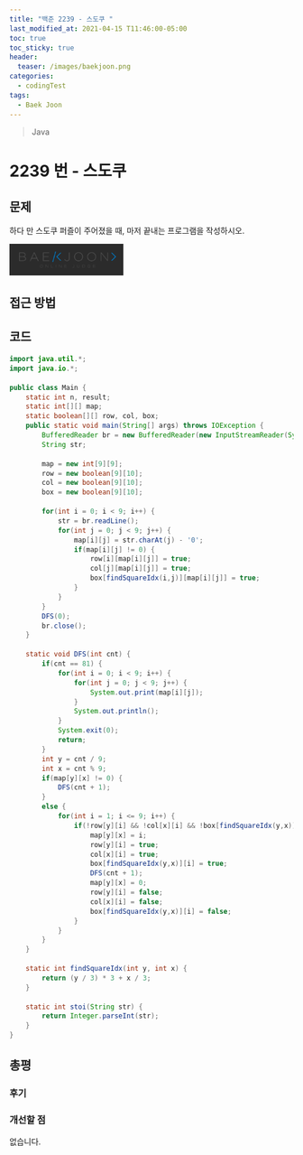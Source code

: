 ```yaml
---
title: "백준 2239 - 스도쿠 "
last_modified_at: 2021-04-15 T11:46:00-05:00
toc: true
toc_sticky: true
header:
  teaser: /images/baekjoon.png
categories: 
  - codingTest
tags:
  - Baek Joon
---
```

> Java

2239 번 - 스도쿠 
=============
 
## 문제
하다 만 스도쿠 퍼즐이 주어졌을 때, 마저 끝내는 프로그램을 작성하시오.

[<img src="/images/baekjoon.png" width="40%" height="40%">](https://www.acmicpc.net/problem/2239)    

## 접근 방법

## 코드
```java
import java.util.*;
import java.io.*;

public class Main {
	static int n, result;
	static int[][] map;
	static boolean[][] row, col, box;
	public static void main(String[] args) throws IOException {
		BufferedReader br = new BufferedReader(new InputStreamReader(System.in));
    	String str;
    	
    	map = new int[9][9];
    	row = new boolean[9][10];
    	col = new boolean[9][10];
    	box = new boolean[9][10];
    	
    	for(int i = 0; i < 9; i++) {
    		str = br.readLine();
    		for(int j = 0; j < 9; j++) {
    			map[i][j] = str.charAt(j) - '0';
    			if(map[i][j] != 0) {
    				row[i][map[i][j]] = true;
    				col[j][map[i][j]] = true;
    				box[findSquareIdx(i,j)][map[i][j]] = true;
    			}
    		}
    	}
    	DFS(0);
    	br.close();
	}
	
	static void DFS(int cnt) {
		if(cnt == 81) {
			for(int i = 0; i < 9; i++) {
	    		for(int j = 0; j < 9; j++) {
	    			System.out.print(map[i][j]);
	    		}
	    		System.out.println();
	    	}
			System.exit(0);
			return;
		}
		int y = cnt / 9;
		int x = cnt % 9;
		if(map[y][x] != 0) {
			DFS(cnt + 1);
		}
		else {
			for(int i = 1; i <= 9; i++) {
				if(!row[y][i] && !col[x][i] && !box[findSquareIdx(y,x)][i]) {
					map[y][x] = i;
					row[y][i] = true;
					col[x][i] = true;
					box[findSquareIdx(y,x)][i] = true;
					DFS(cnt + 1);
					map[y][x] = 0;
					row[y][i] = false;
					col[x][i] = false;
					box[findSquareIdx(y,x)][i] = false;
				}
			}
		}
	}
	
	static int findSquareIdx(int y, int x) {
		return (y / 3) * 3 + x / 3;
	}
	
	static int stoi(String str) {
    	return Integer.parseInt(str);
    }
}
```



## 총평
### 후기

### 개선할 점
없습니다.

<!-- ★
<img src="/images/codingTest/bj/문제번호.PNG" width="40%" height="40%">  

-->